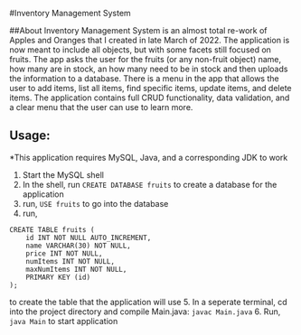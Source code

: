 #Inventory Management System

##About
Inventory Management System is an almost total re-work of Apples and Oranges that I created in late March of 2022. The application is now meant to include all objects, but with some facets still focused on fruits. The app asks the user for the fruits (or any non-fruit object) name, how many are in stock, an how many need to be in stock and then uploads the information to a database. There is a menu in the app that allows the user to add items, list all items, find specific items, update items, and delete items. The application contains full CRUD functionality, data validation, and a clear menu that the user can use to learn more.
    
## Usage:
*This application requires MySQL, Java, and a corresponding JDK to work
1. Start the MySQL shell
2. In the shell, run `CREATE DATABASE fruits` to create a database for the application
3. run, `USE fruits` to go into the database
4. run, 
```
CREATE TABLE fruits (
    id INT NOT NULL AUTO_INCREMENT,
    name VARCHAR(30) NOT NULL,
    price INT NOT NULL,
    numItems INT NOT NULL,
    maxNumItems INT NOT NULL,
    PRIMARY KEY (id)
);
```
to create the table that the application will use
5. In a seperate terminal, cd into the project directory and compile Main.java: `javac Main.java`
6. Run, `java Main` to start application
